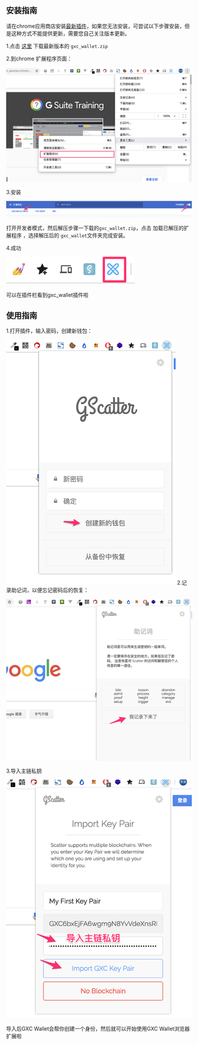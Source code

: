 ## 安装指南

请在chrome应用商店安装[最新插件](https://chrome.google.com/webstore/detail/gxc-wallet/pkghkgabkmdkdaoglpemmkooeikdopca)，如果您无法安装，可尝试以下步骤安装，但是这种方式不能提供更新，需要您自己关注版本更新。



1.点击 [这里](https://github.com/gxchain/GScatter/raw/master/gxc_wallet.zip) 下载最新版本的 `gxc_wallet.zip`



2.到chrome 扩展程序页面：



![img](../images/8YI14nRwBHo9YBRq.png)



3.安装



![img](../images/A51mYEBFBnUDS9sf.png)

打开开发者模式，然后解压步骤一下载的`gxc_wallet.zip`，点击 加载已解压的扩展程序 ，选择解压后的 `gxc_wallet`文件夹完成安装。



4.成功



![img](../images/extension-logo.png)

可以在插件栏看到gxc_wallet插件啦



## 使用指南

1.打开插件，输入密码，创建新钱包：

![img](../images/useSteps/step1.png)
2.记录助记词，以便忘记密码后的恢复：

![img](../images/useSteps/step2.png)

3.导入主链私钥

![img](../images/useSteps/step3.png)

导入后GXC Wallet会帮你创建一个身份，然后就可以开始使用GXC Wallet浏览器扩展啦
